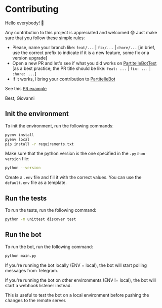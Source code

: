 # Contributing

Hello everybody! 💪

Any contribution to this project is appreciated and welcomed 😎
Just make sure that you follow these simple rules:

- Please, name your branch like: `feat/...` | `fix/...` | `chore/...` [in brief, use the correct prefix to indicate if it is a new feature, some fix or a version upgrade]
- Open a new PR and let's see if what you did works on [PartitelleBotTest](https://t.me/PartitelleTestBot) [as a best practice, the PR title should be like: `feat: ...` | `fix: ...` | `chore: ...`]
- If it works, I bring your contribution to [PartitelleBot](https://t.me/PartitelleBot)

See this [PR example](https://github.com/iamgiolaga/partitelle-bot/pull/20)

Best,
Giovanni

## Init the environment

To init the environment, run the following commands:

```bash
pyenv install
pyenv local
pip install -r requirements.txt
```

Make sure that the python version is the one specified in the `.python-version` file:

```bash
python --version
```

Create a `.env` file and fill it with the correct values. You can use the `default.env` file as a template.

## Run the tests

To run the tests, run the following command:

```bash
python -m unittest discover test
```

## Run the bot

To run the bot, run the following command:

```bash
python main.py
```

If you're running the bot locally (ENV = local), the bot will start polling messages from Telegram.

If you're running the bot on other environments (ENV != local), the bot will start a webhook listener instead.

This is useful to test the bot on a local environment before pushing the changes to the remote server.
